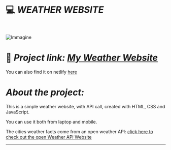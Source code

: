 
# :computer: *WEATHER WEBSITE*

<div id="top"></div>
<br />
<div align="center">
  </a>
  <p align="center">
  </p>
</div>

![Immagine](https://i.ibb.co/3NRGFDs/weather-app.png)
# :link: *Project link: [My Weather Website](https://ila1997.github.io/weather-app/)*

You can also find it on netlify [here](https://ilaria-nuzzaco-weather-website.netlify.app/)

# *About the project:*
This is a simple weather website, with API call, created with HTML, CSS and JavaScript.

You can use it both from laptop and mobile.

The cities weather facts come from an open weather API: [click here to check out the open Weather API Website](https://openweathermap.org/api)
______
